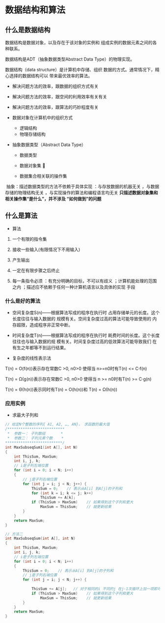 # 数据结构和算法

## 什么是数据结构

数据结构是数据对象，以及存在于该对象的实例和 组成实例的数据元素之间的各种联系。

数据结构是ADT（抽象数据类型Abstract Data Type）的物理实现。

数据结构（data structure）是计算机中存储、组织 数据的方式。通常情况下，精心选择的数据结构可以 带来最优效率的算法。

* 解决问题方法的效率，跟数据的组织方式有关
* 解决问题方法的效率，跟空间的利用效率有关有关
* 解决问题方法的效率，跟算法的巧妙程度有关

* 数据对象在计算机中的组织方式
  * 逻辑结构
  * 物理存储结构

* 抽象数据类型（Abstract Data Type）

  * 数据类型

  * 数据对象集 
  * 数据集合相关联的操作集

​        抽象：描述数据类型的方法不依赖于具体实现 ：与存放数据的机器无关 ，与数据存储的物理结构无关 ，与实现操作的算法和编程语言均无关
**只描述数据对象集和相关操作集“是什么”，并不涉及 “如何做到”的问题**



## 什么是算法

* 算法

1. 一个有限的指令集

2. 接收一些输入(有限情况下不用输入)

3. 产生输出
4. 一定在有限步骤之后终止
5. 每一条指令必须 ：有充分明确的目标，不可以有歧义 ；计算机能处理的范围之内 ；描述应不依赖于任何一种计算机语言以及具体的实现 手段

### 什么是好的算法

* 空间复杂度S(n)——根据算法写成的程序在执行时 占用存储单元的长度。这个长度往往与输入数据的 规模有关。空间复杂度过高的算法可能导致使用的 内存超限，造成程序非正常中断。

* 时间复杂度T(n)——根据算法写成的程序在执行时 耗费时间的长度。这个长度往往也与输入数据的规 模有关。时间复杂度过高的低效算法可能导致我们 在有生之年都等不到运行结果。

* 复杂度的线性表示法

T(n) = O(f(n))表示存在常数C >0, n0>0 使得当 n>=n0时有T(n)  <= C·f(n) 

T(n) = Ω(g(n))表示存在常数C >0, n0>0 使得当 n >= n0时有T(n) >= C·g(n) 

T(n) = Θ(h(n))表示同时有T(n) = O(h(n))和 T(n) = Ω(h(n))

### 应用实例

* 求最大子列和

```cpp
// 给定N个整数的序列{ A1, A2, …, AN}， 求函数的最大值
/**************************
 *	参数一： 子列数组       *
 *  参数二： 子列元素个数    *
**************************/
int MaxSubseqSum1(int A[], int N)
{
	int ThisSum, MaxSum;
	int i, j, k;
	// i是子列左端位置
	for (int i = 0; i < N; i++)
	{
		// j是子列右端位置
		for (int j = i; j < N; j++) {
			ThisSum = 0;    // 表示从A[i] 到A[j]的子列和
			for (int k = i; k <= j; k++)
				ThisSum += A[k];
			if (ThisSum > MaxSum)    // 如果得到这个子列和更大
				MaxSum = ThisSum;    // 就更新结果
		}
	}
	return MaxSum;
}

// 方法二
int MaxSubseqSum(int A[], int N)
{
	int ThisSum, MaxSum;
	int i, j, k;
	// i是子列左端位置
	for (int i = 0; i < N; i++)
	{
		ThisSum = 0;    // 表示从A[i] 到A[j]的子列和
		// j是子列右端位置
		for (int j = i; j < N; j++) {
			
			ThisSum += A[j];   // 对于相同的i 不同的j 在j-1次循环上加一项即可
			if (ThisSum > MaxSum)    // 如果得到这个子列和更大
				MaxSum = ThisSum;    // 就更新结果
		}
	}
	return MaxSum;
}
```

